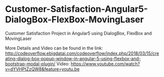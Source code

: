 # Customer-Satisfaction-Angular5-DialogBox-FlexBox-MovingLaser
Customer Satisfaction Project in Angular5 using DialogBox, FlexBox and MovingLaser

More Details and Video can be found in the link:
http://codeoverflow.ebigdatai.com/codeoverflow/index.php/2018/03/15/creating-dialog-box-popup-window-in-angular-5-using-flexbox-and-bootstrap-modal-plugin/
Video:
https://www.youtube.com/watch?v=dYVHPtZzQW8&feature=youtu.be

